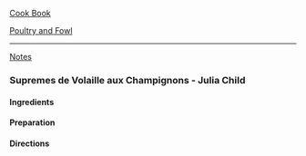 [Cook Book](https://github.com/vmsmith/CookBook/blob/master/README.md)

[Poultry and Fowl](https://github.com/vmsmith/CookBook/blob/master/poultry_fowl.md) 

-----  

[Notes](https://github.com/vmsmith/CookBook/blob/master/notes.md)  

### Supremes de Volaille aux Champignons - Julia Child  

#### Ingredients   


#### Preparation   



#### Directions  
